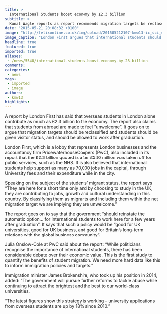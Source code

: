 ```yaml
---
title: >
  International Students boost economy by £2.3 billion
subtitle: >
  Kunal Wagle reports as report recommends migration targets be reclassified
date: "2015-05-21 20:08:32 +0100"
image: "http://felixonline.co.uk/img/upload/201505212107-kmw13-ic_sci_chall_37.jpg"
image_caption: "London First argues that international students should be given visitor status"
headline: true
featured: true
imported: true
aliases:
 - /news/5548/international-students-boost-economy-by-23-billion
comments:
categories:
 - news
tags:
 - imported
 - image
authors:
 - kmw13
highlights:
---
```


A report by London First has said that overseas students in London alone contribute as much as £2.3 billion to the economy. The report also claims that students from abroad are made to feel “unwelcome”. It goes on to argue that migration targets should be reclassified and students should be given visitor status, and should be allowed to work after graduation.

London First, which is a lobby that represents London businesses and the accountancy firm PricewaterhouseCoopers (PwC), also included in its report that the £2.3 billion quoted is after £540 million was taken off for public services, such as the NHS. It is also believed that international students help support as many as 70,000 jobs in the capital, through University fees and their expenditure while in the city.

Speaking on the subject of the students’ migrant status, the report says “They are here for a short time only and by choosing to study in the UK, they are contributing to jobs, growth and cultural understanding in this country. By classifying them as migrants and including them within the net migration target we are implying they are unwelcome.”

The report goes on to say that the government “should reinstate the automatic option... for international students to work here for a few years after graduation”. It says that such a policy would be “good for UK universities, good for UK business, and good for Britain’s long-term relations with the global business community”.

Julia Onslow-Cole at PwC said about the report: “While politicians recognise the importance of international students, there has been considerable debate over their economic value. This is the first study to quantify the benefits of student migration. We need more hard data like this to inform immigration policies and targets.”

Immigration minister James Brokenshire, who took up his position in 2014, added: “The government will pursue further reforms to tackle abuse while continuing to attract the brightest and the best to our world-class universities.

“The latest figures show this strategy is working – university applications from overseas students are up by 18% since 2010.”
